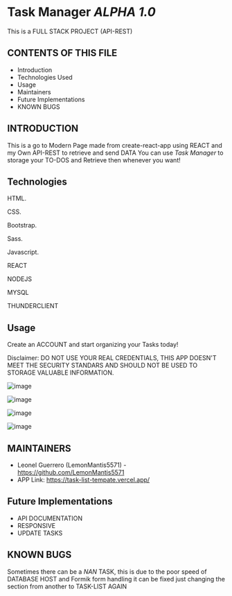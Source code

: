 # Task Manager *ALPHA 1.0*
This is a FULL STACK PROJECT (API-REST)

CONTENTS OF THIS FILE
---------------------

 * Introduction
 * Technologies Used
 * Usage
 * Maintainers
 * Future Implementations
 * KNOWN BUGS


INTRODUCTION
------------

This is a go to Modern Page made from create-react-app using REACT and my Own API-REST to retrieve and send DATA
You can use *Task Manager* to storage your TO-DOS and Retrieve then whenever you want!


Technologies
------------

HTML.

CSS.

Bootstrap.

Sass.

Javascript.

REACT

NODEJS

MYSQL

THUNDERCLIENT

Usage
------------

Create an ACCOUNT and start organizing your Tasks today!


Disclaimer: DO NOT USE YOUR REAL CREDENTIALS, THIS APP DOESN'T MEET THE SECURITY STANDARS AND SHOULD NOT BE USED TO STORAGE VALUABLE INFORMATION.

![image](https://user-images.githubusercontent.com/85099589/222612191-9a0e644d-2854-4321-bc9c-0814bbe673ae.png)

![image](https://user-images.githubusercontent.com/85099589/222612253-a6aa6b70-b229-4615-b752-3936f8f19716.png)

![image](https://user-images.githubusercontent.com/85099589/222612346-7d569f59-29a5-4b94-a532-d7a63c661d08.png)

![image](https://user-images.githubusercontent.com/85099589/222610548-a4c04728-b733-4137-b9d5-4404a338e7df.png)




MAINTAINERS
-----------

 * Leonel Guerrero (LemonMantis5571) - https://github.com/LemonMantis5571
 * APP Link: https://task-list-tempate.vercel.app/

Future Implementations
-----------
 * API DOCUMENTATION
 * RESPONSIVE
 * UPDATE TASKS

KNOWN BUGS
-----------
Sometimes there can be a *NAN* TASK, this is due to the poor speed of DATABASE HOST and Formik form handling it can be fixed just changing the section from another to TASK-LIST AGAIN


